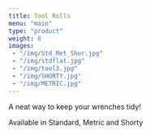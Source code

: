 ```yaml
---
title: Tool Rolls
menu: "main"
type: "product"
weight: 8
images:
 - "/img/Std_Met_Shor.jpg"
 - "/img/stdflat.jpg"
 - "/img/tool3.jpg"
 - "/img/SHORTY.jpg"
 - "/img/METRIC.jpg"
---
```


A neat way to keep your wrenches tidy!
 
Available in Standard, Metric and Shorty
